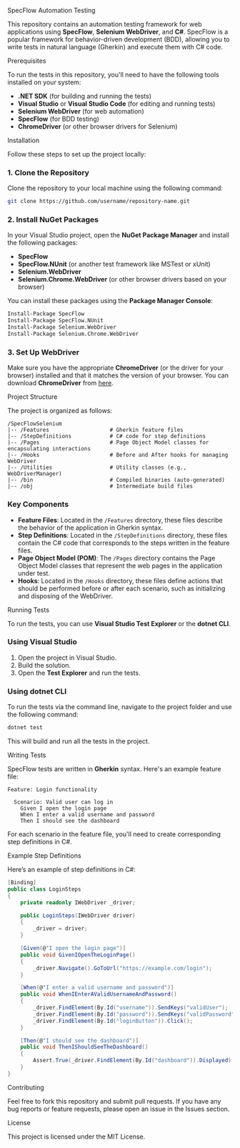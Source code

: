 SpecFlow Automation Testing

This repository contains an automation testing framework for web applications using 
**SpecFlow**, **Selenium WebDriver**, and **C#**. SpecFlow is a popular framework for 
behavior-driven development (BDD), allowing you to write tests in natural language (Gherkin) 
and execute them with C# code.

Prerequisites

To run the tests in this repository, you'll need to have the following tools installed on your system:

- **.NET SDK** (for building and running the tests)
- **Visual Studio** or **Visual Studio Code** (for editing and running tests)
- **Selenium WebDriver** (for web automation)
- **SpecFlow** (for BDD testing)
- **ChromeDriver** (or other browser drivers for Selenium)

Installation

Follow these steps to set up the project locally:

### 1. Clone the Repository
Clone the repository to your local machine using the following command:

```bash
git clone https://github.com/username/repository-name.git
```

### 2. Install NuGet Packages
In your Visual Studio project, open the **NuGet Package Manager** and install the following packages:

- **SpecFlow**
- **SpecFlow.NUnit** (or another test framework like MSTest or xUnit)
- **Selenium.WebDriver**
- **Selenium.Chrome.WebDriver** (or other browser drivers based on your browser)

You can install these packages using the **Package Manager Console**:

```bash
Install-Package SpecFlow
Install-Package SpecFlow.NUnit
Install-Package Selenium.WebDriver
Install-Package Selenium.Chrome.WebDriver
```

### 3. Set Up WebDriver
Make sure you have the appropriate **ChromeDriver** (or the driver for your browser) installed and that it matches the version of your browser. You can download **ChromeDriver** from [here](https://sites.google.com/a/chromium.org/chromedriver/).

Project Structure

The project is organized as follows:

```
/SpecFlowSelenium
|-- /Features                   # Gherkin feature files
|-- /StepDefinitions            # C# code for step definitions
|-- /Pages                      # Page Object Model classes for encapsulating interactions
|-- /Hooks                      # Before and After hooks for managing WebDriver
|-- /Utilities                  # Utility classes (e.g., WebDriverManager)
|-- /bin                        # Compiled binaries (auto-generated)
|-- /obj                        # Intermediate build files
```

### Key Components

- **Feature Files**: Located in the `/Features` directory, these files describe the behavior of the application in Gherkin syntax.
- **Step Definitions**: Located in the `/StepDefinitions` directory, these files contain the C# code that corresponds to the steps written in the feature files.
- **Page Object Model (POM)**: The `/Pages` directory contains the Page Object Model classes that represent the web pages in the application under test.
- **Hooks**: Located in the `/Hooks` directory, these files define actions that should be performed before or after each scenario, such as initializing and disposing of the WebDriver.

Running Tests

To run the tests, you can use **Visual Studio Test Explorer** or the **dotnet CLI**.

### Using Visual Studio
1. Open the project in Visual Studio.
2. Build the solution.
3. Open the **Test Explorer** and run the tests.

### Using dotnet CLI
To run the tests via the command line, navigate to the project folder and use the following command:

```bash
dotnet test
```

This will build and run all the tests in the project.

Writing Tests

SpecFlow tests are written in **Gherkin** syntax. Here's an example feature file:

```gherkin
Feature: Login functionality

  Scenario: Valid user can log in
    Given I open the login page
    When I enter a valid username and password
    Then I should see the dashboard
```

For each scenario in the feature file, you'll need to create corresponding step definitions in C#.

Example Step Definitions

Here’s an example of step definitions in C#:

```csharp
[Binding]
public class LoginSteps
{
    private readonly IWebDriver _driver;

    public LoginSteps(IWebDriver driver)
    {
        _driver = driver;
    }

    [Given(@"I open the login page")]
    public void GivenIOpenTheLoginPage()
    {
        _driver.Navigate().GoToUrl("https://example.com/login");
    }

    [When(@"I enter a valid username and password")]
    public void WhenIEnterAValidUsernameAndPassword()
    {
        _driver.FindElement(By.Id("username")).SendKeys("validUser");
        _driver.FindElement(By.Id("password")).SendKeys("validPassword");
        _driver.FindElement(By.Id("loginButton")).Click();
    }

    [Then(@"I should see the dashboard")]
    public void ThenIShouldSeeTheDashboard()
    {
        Assert.True(_driver.FindElement(By.Id("dashboard")).Displayed);
    }
}
```

Contributing

Feel free to fork this repository and submit pull requests. If you have any bug reports or feature requests, please open an issue in the Issues section.

License

This project is licensed under the MIT License.

